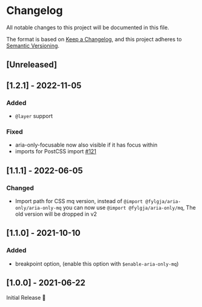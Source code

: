 # Changelog
All notable changes to this project will be documented in this file.

The format is based on [Keep a Changelog](https://keepachangelog.com/en/1.0.0/),
and this project adheres to [Semantic Versioning](https://semver.org/spec/v2.0.0.html).

## [Unreleased]

## [1.2.1] - 2022-11-05
### Added
- `@layer` support

### Fixed
- aria-only-focusable now also visible if it has focus within
- imports for PostCSS import [#121](https://github.com/fylgja/fylgja/issues/121)

## [1.1.1] - 2022-06-05
### Changed
- Import path for CSS mq version,
  instead of `@import @fylgja/aria-only/aria-only-mq` you can now use `@import @fylgja/aria-only/mq`,
  The old version will be dropped in v2

## [1.1.0] - 2021-10-10
### Added
- breakpoint option, (enable this option with `$enable-aria-only-mq`)

## [1.0.0] - 2021-06-22
Initial Release 🎉
